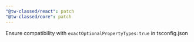 ```yaml
---
"@tw-classed/react": patch
"@tw-classed/core": patch
---
```


Ensure compatibility with `exactOptionalPropertyTypes:true` in tsconfig.json
